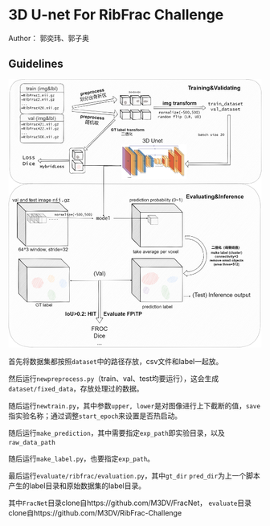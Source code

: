 # 3D U-net For RibFrac Challenge

Author： 郭奕玮、郭子奥

## Guidelines

![img](https://github.com/cantabile-kwok/3D-U-net-for-RibFrac/blob/main/flowchart.png)

首先将数据集都按照`dataset`中的路径存放，csv文件和label一起放。

然后运行`newpreprocess.py`（train、val、test均要运行），这会生成`dataset/fixed_data`，存放处理过的数据。

随后运行`newtrain.py`，其中参数`upper, lower`是对图像进行上下截断的值，`save`指实验名称；通过调整`start_epoch`来设置是否热启动。

随后运行`make_prediction`，其中需要指定`exp_path`即实验目录，以及`raw_data_path`

随后运行`make_label.py`，也要指定`exp_path`。

最后运行`evaluate/ribfrac/evaluation.py`，其中`gt_dir` `pred_dir`为上一个脚本产生的label目录和原始数据集的label目录。

其中`FracNet`目录clone自https://github.com/M3DV/FracNet， `evaluate`目录clone自https://github.com/M3DV/RibFrac-Challenge
